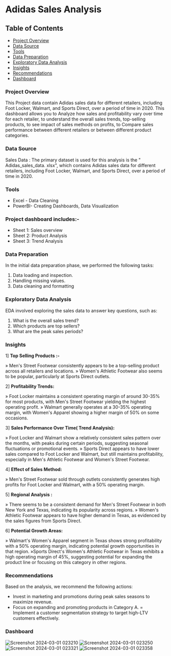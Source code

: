 # Adidas Sales Analysis

## Table of Contents
- [Project Overview](#project-overview)
- [Data Source](#data-source)
- [Tools](#tools)
- [Data Preparation](#data-preparation)
- [Exploratory Data Analysis](#exploratory-data-analysis)
- [Insights](#insights)
- [Recommendations](#recommendations)
- [Dashboard](#dashboard)


### Project Overview

This Project data contain Adidas sales data for different retailers, including Foot Locker, Walmart, and Sports Direct, over a period of time in 2020. 
This dashboard allows you to Analyze how sales and profitability vary over time for each retailer, to understand the overall sales trends, top-selling products, to see impact of sales methods on profits, to Compare sales performance between different retailers or between different product categories.

### Data Source 

Sales Data : The primary dataset is used for this analysis is the " Adidas_sales_data. xlsx", which contains Adidas sales data for different retailers, including Foot Locker, Walmart, and Sports Direct, over a period of time in 2020. 

### Tools 

- Excel - Data Cleaning
- PowerBI- Creating Dashboards, Data Visualization

### Project dashboard includes:-

- Sheet 1: Sales overview
- Sheet 2: Product Analysis 
- Sheet 3: Trend Analysis 

 ### Data Preparation

In the initial data preparation phase, we performed the following tasks:
1. Data loading and inspection.
2. Handling missing values.
3. Data cleaning and formatting

### Exploratory Data Analysis

EDA involved exploring the sales data to answer key questions, such as:
1. What is the overall sales trend?
2. Which products are top sellers?
3. What are the peak sales periods?

### Insights

1] **Top Selling Products :-**

» Men's Street Footwear consistently appears to be a top-selling product across all retailers and locations.
» Women's Athletic Footwear also seems to be popular, particularly at Sports Direct outlets.

2] **Profitability Trends:**

» Foot Locker maintains a consistent operating margin of around 30-35% for most products, with Men's Street Footwear yielding the highest operating profit.
» Walmart generally operates at a 30-35% operating margin, with Women's Apparel showing a higher margin of 50% on some occasions.

3] **Sales Performance Over Time( Trend Analysis):**

» Foot Locker and Walmart show a relatively consistent sales pattern over the months, with peaks during certain periods, suggesting seasonal fluctuations or promotional events.
» Sports Direct appears to have lower sales compared to Foot Locker and Walmart, but still maintains profitability, especially in Men's Athletic Footwear and Women's Street Footwear.

4] **Effect of Sales Method:**

» Men's Street Footwear sold through outlets consistently generates high profits for Foot Locker and Walmart, with a 50% operating margin. 

5] **Regional Analysis :**

» There seems to be a consistent demand for Men's Street Footwear in both New York and Texas, indicating its popularity across regions.
» Women's Athletic Footwear appears to have higher demand in Texas, as evidenced by the sales figures from Sports Direct.

6] **Potential Growth Areas:**

» Walmart's Women's Apparel segment in Texas shows strong profitability with a 50% operating margin, indicating potential growth opportunities in that region.
»Sports Direct's Women's Athletic Footwear in Texas exhibits a high operating margin of 45%, suggesting potential for expanding the product line or focusing on this category in other regions.

### Recommendations

Based on the analysis, we recommend the following actions:
- Invest in marketing and promotions during peak sales seasons to maximize revenue.
- Focus on expanding and promoting products in Category A.
= Implement a customer segmentation strategy to target high-LTV customers effectively.

### Dashboard

![Screenshot 2024-03-01 023210](https://github.com/purvaphalak/Adidas_Sales_Analysis/assets/148857209/b5487389-b35f-41e4-972c-9a2e7097c406)
![Screenshot 2024-03-01 023250](https://github.com/purvaphalak/Adidas_Sales_Analysis/assets/148857209/d8a28c56-1447-40a6-9faf-97a027da9e7c)
![Screenshot 2024-03-01 023321](https://github.com/purvaphalak/Adidas_Sales_Analysis/assets/148857209/914279f9-000b-4e54-8b52-46e8a78d81e5)
![Screenshot 2024-03-01 023358](https://github.com/purvaphalak/Adidas_Sales_Analysis/assets/148857209/2aae1500-8258-4cf5-9514-6cc25b380407)
